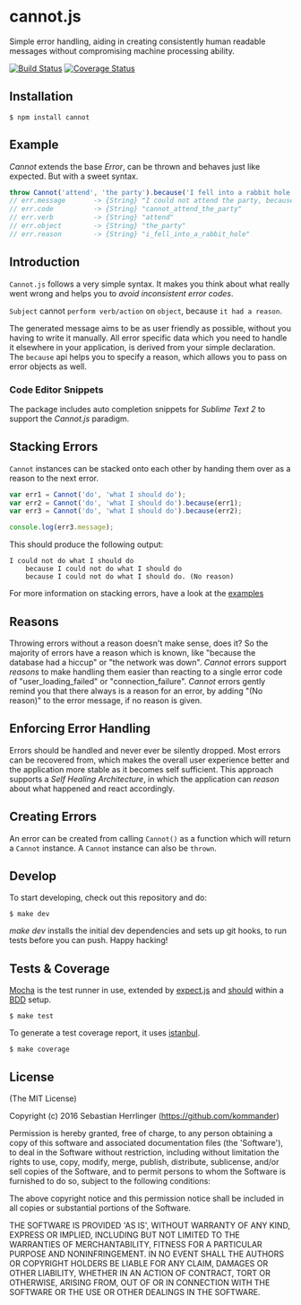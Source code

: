 cannot.js
=========

Simple error handling, aiding in creating consistently human readable messages without compromising machine processing ability.

[![Build Status](https://travis-ci.org/kommander/cannot.js.png)](https://travis-ci.org/kommander/cannot.js) [![Coverage Status](https://coveralls.io/repos/github/kommander/cannot.js/badge.svg?branch=master)](https://coveralls.io/github/kommander/cannot.js?branch=master)

## Installation  
```
$ npm install cannot
```

## Example

_Cannot_ extends the base _Error_, can be thrown and behaves just like expected. But with a sweet syntax.

```javascript  
throw Cannot('attend', 'the party').because('I fell into a rabbit hole');  
// err.message       -> {String} "I could not attend the party, because I fell into a rabbit hole."  
// err.code          -> {String} "cannot_attend_the_party"  
// err.verb          -> {String} "attend"  
// err.object        -> {String} "the_party"  
// err.reason        -> {String} "i_fell_into_a_rabbit_hole"
```


## Introduction
`Cannot.js` follows a very simple syntax. It makes you think about what really went wrong and helps you to _avoid inconsistent error codes_.

`Subject` cannot `perform verb/action` on `object`, because `it had a reason`.

The generated message aims to be as user friendly as possible, without you having to write it manually. All error specific data which you need to handle it elsewhere in your application, is derived from your simple declaration.  
The `because` api helps you to specify a reason, which allows you to pass on error objects as well.

### Code Editor Snippets
The package includes auto completion snippets for _Sublime Text 2_ to support the _Cannot.js_ paradigm.

## Stacking Errors
`Cannot` instances can be stacked onto each other by handing them over as a reason to the next error.

```javascript
var err1 = Cannot('do', 'what I should do');
var err2 = Cannot('do', 'what I should do').because(err1);
var err3 = Cannot('do', 'what I should do').because(err2);

console.log(err3.message);
```

This should produce the following output:  
```
I could not do what I should do
    because I could not do what I should do
    because I could not do what I should do. (No reason)
```

For more information on stacking errors, have a look at the [examples](https://github.com/kommander/cannot.js/tree/master/examples)


## Reasons
Throwing errors without a reason doesn't make sense, does it? So  the majority of errors have a reason which is known, like "because the database had a hiccup" or "the network was down". _Cannot_ errors support _reasons_ to make handling them easier than reacting to a single error code of "user_loading_failed" or "connection_failure". _Cannot_ errors gently remind you that there always is a reason for an error, by adding "(No reason)" to the error message, if no reason is given.


## Enforcing Error Handling
Errors should be handled and never ever be silently dropped. Most errors can be recovered from, which makes the overall user experience better and the application more stable as it becomes self sufficient. This approach supports a _Self Healing Architecture_, in which the application can _reason_ about what happened and react accordingly.


## Creating Errors
An error can be created from calling `Cannot()` as a function which will return a `Cannot` instance. A `Cannot` instance can also be `thrown`.  

## Develop
To start developing, check out this repository and do:

```
$ make dev
```

_make dev_ installs the initial dev dependencies and sets up git hooks, to run tests before you can push. Happy hacking!

## Tests & Coverage

[Mocha](http://mochajs.org) is the test runner in use,
extended by [expect.js](https://github.com/Automattic/expect.js) and [should](https://shouldjs.github.io) within a [BDD](https://en.wikipedia.org/wiki/Behavior-driven_development) setup.
```
$ make test
```

To generate a test coverage report, it uses [istanbul](https://gotwarlost.github.io/istanbul/).
```
$ make coverage
```

## License

(The MIT License)

Copyright (c) 2016 Sebastian Herrlinger (https://github.com/kommander)

Permission is hereby granted, free of charge, to any person obtaining
a copy of this software and associated documentation files (the
'Software'), to deal in the Software without restriction, including
without limitation the rights to use, copy, modify, merge, publish,
distribute, sublicense, and/or sell copies of the Software, and to
permit persons to whom the Software is furnished to do so, subject to
the following conditions:

The above copyright notice and this permission notice shall be
included in all copies or substantial portions of the Software.

THE SOFTWARE IS PROVIDED 'AS IS', WITHOUT WARRANTY OF ANY KIND,
EXPRESS OR IMPLIED, INCLUDING BUT NOT LIMITED TO THE WARRANTIES OF
MERCHANTABILITY, FITNESS FOR A PARTICULAR PURPOSE AND NONINFRINGEMENT.
IN NO EVENT SHALL THE AUTHORS OR COPYRIGHT HOLDERS BE LIABLE FOR ANY
CLAIM, DAMAGES OR OTHER LIABILITY, WHETHER IN AN ACTION OF CONTRACT,
TORT OR OTHERWISE, ARISING FROM, OUT OF OR IN CONNECTION WITH THE
SOFTWARE OR THE USE OR OTHER DEALINGS IN THE SOFTWARE.
